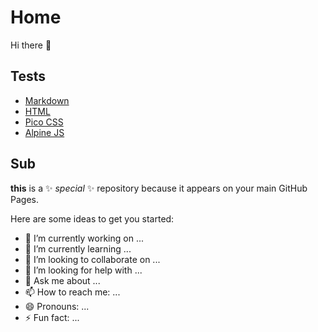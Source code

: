 # Home

Hi there 👋

## Tests

* [Markdown](prova-markdown.md)
* [HTML](prova.html)
* [Pico CSS](picocss.html)
* [Alpine JS](alpinejs.html)


## Sub

**this** is a ✨ _special_ ✨ repository because it appears on your main GitHub Pages.

Here are some ideas to get you started:

- 🔭 I’m currently working on ...
- 🌱 I’m currently learning ...
- 👯 I’m looking to collaborate on ...
- 🤔 I’m looking for help with ...
- 💬 Ask me about ...
- 📫 How to reach me: ...
- 😄 Pronouns: ...
- ⚡ Fun fact: ...
